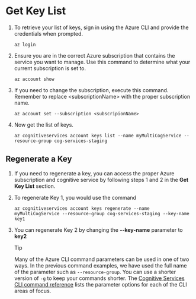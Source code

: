# Get Key List

1. To retrieve your list of keys, sign in using the Azure CLI and provide the credentials when prompted.

    ```azurecli
    az login
    ```

1. Ensure you are in the correct Azure subscription that contains the service you want to manage.  Use this command to determine what your current subscription is set to.

    ```azurecli
    az account show
    ```

1. If you need to change the subscription, execute this command. Remember to replace &lt;subscriptionName&gt; with the proper subscription name.

    ```azurecli
    az account set --subscription <subscripionName>
    ```

1. Now get the list of keys.

    ```azurecli
    az cognitiveservices account keys list --name myMultiCogService --resource-group cog-services-staging
    ```

## Regenerate a Key

1. If you need to regenerate a key, you can access the proper Azure subscription and cognitive service by following steps 1 and 2 in the **Get Key List** section.
1. To regenerate Key 1, you would use the command

    ```azurecli
    az cognitiveservices account keys regenerate --name myMultiCogService --resource-group cog-services-staging --key-name key1
    ```

1. You can regenerate Key 2 by changing the **--key-name** parameter to **key2**

    >[!TIP]
    >Many of the Azure CLI command parameters can be used in one of two ways.  In the previous command examples, we have used the full name of the parameter such as ``` --resource-group ```.  You can use a shorter version of ``` -g ``` to keep your commands shorter.  The [Cognitive Services CLI command reference](https://docs.microsoft.com/cli/azure/cognitiveservices?view=azure-cli-latest) lists the parameter options for each of the CLI areas of focus.
